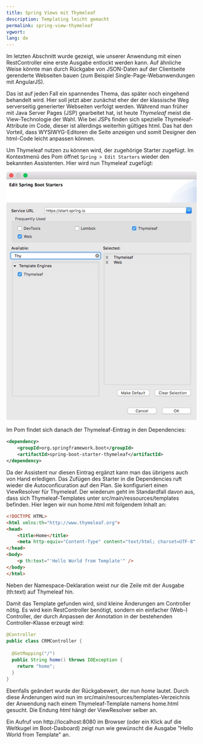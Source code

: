 ```yaml
---
title: Spring Views mit Thymeleaf
description: Templating leicht gemacht
permalink: spring-view-thymeleaf
vgwort:
lang: de
---
```


Im letzten Abschnitt wurde gezeigt, wie unserer Anwendung mit einen RestController eine erste Ausgabe entlockt werden kann. Auf ähnliche Weise könnte man durch Rückgabe von JSON-Daten auf der Clientseite gerenderte Webseiten bauen (zum Beispiel Single-Page-Webanwendungen mit AngularJS).  

Das ist auf jeden Fall ein spannendes Thema, das später noch eingehend behandelt wird. Hier soll jetzt aber zunächst eher der der klassische Weg serverseitig generierter Webseiten verfolgt werden. Während man früher mit Java Server Pages (JSP) gearbeitet hat, ist heute *Thymeleaf* meist die View-Technologie der Wahl. Wie bei JSPs finden sich spezielle Thymeleaf-Attribute im Code, dieser ist allerdings weiterhin gültiges html. Das hat den Vorteil, dass WYSIWYG-Editoren die Seite anzeigen und somit Designer den html-Code leicht anpassen können. 

Um Thymeleaf nutzen zu können wird, der zugehörige Starter zugefügt. Im Kontextmenü des Pom öffnet `Spring > Edit Starters` wieder den bekannten Assistenten. Hier wird nun Thymeleaf zugefügt: 

![Spring Boot Starter editieren](./images/edit-spring-boot-starter.jpg)

Im Pom findet sich danach der Thymeleaf-Eintrag in den Dependencies:

```xml
<dependency>
	<groupId>org.springframework.boot</groupId>
	<artifactId>spring-boot-starter-thymeleaf</artifactId>
</dependency>
```


Da der Assistent nur diesen Eintrag ergänzt kann man das übrigens auch von Hand erledigen.
Das Zufügen des Starter in die Dependencies ruft wieder die Autoconficuration auf den Plan. Sie konfiguriert einen ViewResolver für Thymeleaf. Der wiederum geht im Standardfall davon aus, dass sich Thymeleaf-Templates unter src/main/ressources/templates befinden. Hier legen wir nun home.html mit folgendem Inhalt an:

```html
<!DOCTYPE HTML>
<html xmlns:th="http://www.thymeleaf.org">
<head>
    <title>Home</title>
    <meta http-equiv="Content-Type" content="text/html; charset=UTF-8" />
</head>
<body>
    <p th:text="'Hello World from Template'" />
</body>
</html>
```

Neben der Namespace-Deklaration weist nur die Zeile mit der Ausgabe (th:text) auf Thymeleaf hin.

Damit das Template gefunden wird, sind kleine Änderungen am Controller nötig. Es wird kein RestController benötigt, sondern ein einfacher (Web-) Controller, der durch Anpassen der Annotation in der bestehenden Controller-Klasse erzeugt wird:

```java
@Controller
public class CRMController {
	
  @GetMapping("/")
  public String home() throws IOException {
    return "home";
  }
}
```

Ebenfalls geändert wurde der Rückgabewert, der nun *home* lautet. Durch diese Änderungen wird nun im src/main/resources/templates-Verzeichnis der Anwendung nach einem Thymeleaf-Template namens home.html gesucht. Die Endung *html* hängt der ViewResolver selber an.

Ein Aufruf von http://localhost:8080 im Browser (oder ein Klick auf die Weltkugel im Boot-Dasboard) zeigt nun wie gewünscht die Ausgabe "Hello World from Template" an.


